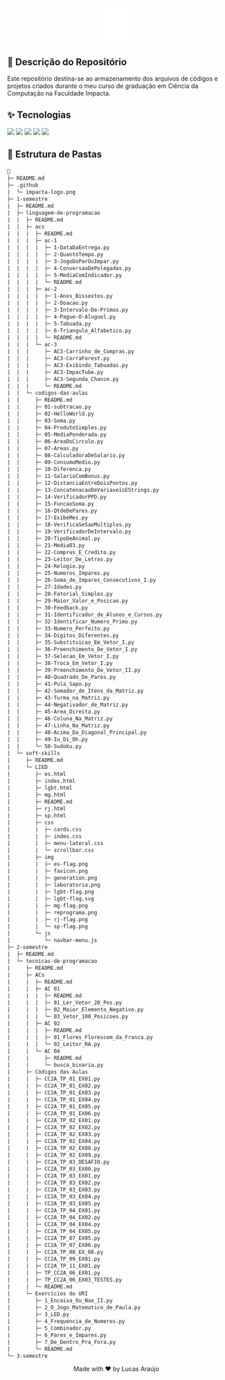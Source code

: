 <h1 align="center">
    <img alt="Impacta Logo" height="80" title="Azure Logo" src=".github/impacta-logo.png">
</h1>

## 📝 Descrição do Repositório

Este repositório destina-se ao armazenamento dos arquivos de códigos e projetos criados durante o meu curso de graduação em Ciência da Computação na Faculdade Impacta.

## ✨ Tecnologias

<a href="#"><img src="https://img.shields.io/badge/Python-informational?style=flat&logo=python&logoColor=white&color=3776AB"/></a>
<a href="#"><img src="https://img.shields.io/badge/Java-informational?style=flat&logo=java&logoColor=white&color=e92e30"/></a>
<a href="#"><img src="https://img.shields.io/badge/HTML-informational?style=flat&logo=html5&logoColor=white&color=f16428"/></a>
<a href="#"><img src="https://img.shields.io/badge/CSS-informational?style=flat&logo=css3&logoColor=white&color=3799d6"/></a>
<a href="#"><img src="https://img.shields.io/badge/JavaScript-informational?style=flat&logo=javascript&logoColor=white&color=f7e118"/></a>

## 📁 Estrutura de Pastas

```
📁
├─ README.md
├─ .github
|  └─ impacta-logo.png
├─ 1-semestre
|  ├─ README.md
|  ├─ linguagem-de-programacao
|  |  ├─ README.md
|  |  ├─ acs
|  |  |  ├─ README.md
|  |  |  ├─ ac-1
|  |  |  |  ├─ 1-DataDaEntrega.py
|  |  |  |  ├─ 2-QuantoTempo.py
|  |  |  |  ├─ 3-JogoDoParOuImpar.py
|  |  |  |  ├─ 4-ConversaoDePolegadas.py
|  |  |  |  ├─ 5-MediaComIndicador.py
|  |  |  |  └─ README.md
|  |  |  ├─ ac-2
|  |  |  |  ├─ 1-Anos_Bissextos.py
|  |  |  |  ├─ 2-Doacao.py
|  |  |  |  ├─ 3-Intervalo-De-Primos.py
|  |  |  |  ├─ 4-Pague-O-Aluguel.py
|  |  |  |  ├─ 5-Tabuada.py
|  |  |  |  ├─ 6-Triangulo_Alfabetico.py
|  |  |  |  └─ README.md
|  |  |  └─ ac-3
|  |  |     ├─ AC3-Carrinho_de_Compras.py
|  |  |     ├─ AC3-CorraForest.py
|  |  |     ├─ AC3-Exibindo_Tabuadas.py
|  |  |     ├─ AC3-ImpacTube.py
|  |  |     ├─ AC3-Segunda_Chance.py
|  |  |     └─ README.md
|  |  └─ codigos-das-aulas
|  |     ├─ README.md
|  |     ├─ 01-subtracao.py
|  |     ├─ 02-HelloWorld.py
|  |     ├─ 03-Soma.py
|  |     ├─ 04-ProdutoSimples.py
|  |     ├─ 05-MediaPonderada.py
|  |     ├─ 06-AreaDoCirculo.py
|  |     ├─ 07-Areas.py
|  |     ├─ 08-CalculadoraDeSalario.py
|  |     ├─ 09-ConsumoMedio.py
|  |     ├─ 10-Diferenca.py
|  |     ├─ 11-SalarioComBonus.py
|  |     ├─ 12-DistanciaEntreDoisPontos.py
|  |     ├─ 13-ConcatenacaoDeVariaveisEStrings.py
|  |     ├─ 14-VerificadorPPD.py
|  |     ├─ 15-FuncaoSoma.py
|  |     ├─ 16-QtdeDePares.py
|  |     ├─ 17-ExibeMes.py
|  |     ├─ 18-VerificaSeSaoMultiplos.py
|  |     ├─ 19-VerificadorDeIntervalo.py
|  |     ├─ 20-TipoDeAnimal.py
|  |     ├─ 21-Media03.py
|  |     ├─ 22-Compras_E_Credito.py
|  |     ├─ 23-Leitor_De_Letras.py
|  |     ├─ 24-Relogio.py
|  |     ├─ 25-Numeros_Impares.py
|  |     ├─ 26-Soma_de_Impares_Consecutivos_I.py
|  |     ├─ 27-Idades.py
|  |     ├─ 28-Fatorial_Simples.py
|  |     ├─ 29-Maior_Valor_e_Posicao.py
|  |     ├─ 30-Feedback.py
|  |     ├─ 31-Identificador_de_Alunos_e_Cursos.py
|  |     ├─ 32-Identificar_Numero_Primo.py
|  |     ├─ 33-Numero_Perfeito.py
|  |     ├─ 34-Digitos_Diferentes.py
|  |     ├─ 35-Substituicao_Em_Vetor_I.py
|  |     ├─ 36-Preenchimento_De_Vetor_I.py
|  |     ├─ 37-Selecao_Em_Vetor_I.py
|  |     ├─ 38-Troca_Em_Vetor_I.py
|  |     ├─ 39-Preenchimento_De_Vetor_II.py
|  |     ├─ 40-Quadrado_De_Pares.py
|  |     ├─ 41-Pula_Sapo.py
|  |     ├─ 42-Somador_de_Itens_da_Matriz.py
|  |     ├─ 43-Turma_na_Matriz.py
|  |     ├─ 44-Negativador_de_Matriz.py
|  |     ├─ 45-Area_Direita.py
|  |     ├─ 46-Coluna_Na_Matriz.py
|  |     ├─ 47-Linha_Na_Matriz.py
|  |     ├─ 48-Acima_Da_Diagonal_Principal.py
|  |     ├─ 49-Iu_Di_Oh.py
|  |     └─ 50-Sudoku.py
|  └─ soft-skills
|     ├─ README.md
|     └─ LIED
|        ├─ es.html
|        ├─ index.html
|        ├─ lgbt.html
|        ├─ mg.html
|        ├─ README.md
|        ├─ rj.html
|        ├─ sp.html
|        ├─ css
|        |  ├─ cards.css
|        |  ├─ index.css
|        |  ├─ menu-lateral.css
|        |  └─ scrollbar.css
|        ├─ img
|        |  ├─ es-flag.png
|        |  ├─ favicon.png
|        |  ├─ generation.png
|        |  ├─ laboratoria.png
|        |  ├─ lgbt-flag.png
|        |  ├─ lgbt-flag.svg
|        |  ├─ mg-flag.png
|        |  ├─ reprograma.png
|        |  ├─ rj-flag.png
|        |  └─ sp-flag.png
|        └─ js
|           └─ navbar-menu.js     
├─ 2-semestre
|  ├─ README.md
|  └─ tecnicas-de-programacao
|     ├─ README.md
|     ├─ ACs
|     |  ├─ README.md
|     |  ├─ AC 01
|     |  |  ├─ README.md
|     |  |  ├─ 01_Ler_Vetor_20_Pos.py
|     |  |  ├─ 02_Maior_Elemento_Negativo.py
|     |  |  └─ 03_Vetor_100_Posicoes.py
|     |  ├─ AC 02
|     |  |  ├─ README.md
|     |  |  ├─ 01_Flores_Florescem_da_Franca.py
|     |  |  └─ 02_Leitor_RA.py
|     |  └─ AC 04
|     |     ├─ README.md
|     |     └─ busca_binaria.py
|     ├─ Códigos das Aulas
|     |  ├─ CC2A_TP_01_EX01.py
|     |  ├─ CC2A_TP_01_EX02.py
|     |  ├─ CC2A_TP_01_EX03.py
|     |  ├─ CC2A_TP_01_EX04.py
|     |  ├─ CC2A_TP_01_EX05.py
|     |  ├─ CC2A_TP_01_EX06.py
|     |  ├─ CC2A_TP_02_EX01.py
|     |  ├─ CC2A_TP_02_EX02.py
|     |  ├─ CC2A_TP_02_EX03.py
|     |  ├─ CC2A_TP_02_EX04.py
|     |  ├─ CC2A_TP_02_EX08.py
|     |  ├─ CC2A_TP_02_EX09.py
|     |  ├─ CC2A_TP_03_DESAFIO.py
|     |  ├─ CC2A_TP_03_EX00.py
|     |  ├─ CC2A_TP_03_EX01.py
|     |  ├─ CC2A_TP_03_EX02.py
|     |  ├─ CC2A_TP_03_EX03.py
|     |  ├─ CC2A_TP_03_EX04.py
|     |  ├─ CC2A_TP_03_EX05.py
|     |  ├─ CC2A_TP_04_EX01.py
|     |  ├─ CC2A_TP_04_EX02.py
|     |  ├─ CC2A_TP_04_EX04.py
|     |  ├─ CC2A_TP_04_EX05.py
|     |  ├─ CC2A_TP_07_EX05.py
|     |  ├─ CC2A_TP_07_EX06.py
|     |  ├─ CC2A_TP_08_EX_08.py
|     |  ├─ CC2A_TP_09_EX01.py
|     |  ├─ CC2A_TP_11_EX01.py
|     |  ├─ TP_CC2A_06_EX01.py
|     |  ├─ TP_CC2A_06_EX03_TESTES.py
|     |  └─ README.md
|     └─ Exercícios do URI
|        ├─ 1_Encaixa_Ou_Nao_II.py
|        ├─ 2_O_Jogo_Matematico_de_Paula.py
|        ├─ 3_LED.py
|        ├─ 4_Frequencia_de_Numeros.py
|        ├─ 5_Combinador.py
|        ├─ 6_Pares_e_Impares.py
|        ├─ 7_De_Dentro_Pra_Fora.py
|        └─ README.md
└─ 3-semestre
```

<div align="center">
  <p>Made with ❤ by Lucas Araújo</p>
</div>